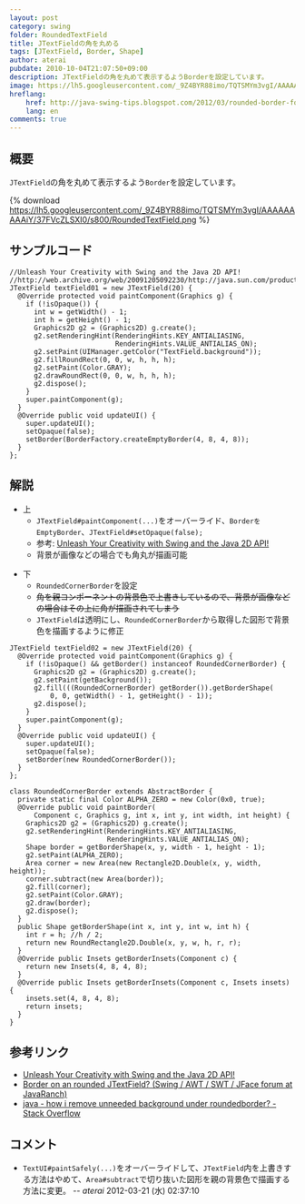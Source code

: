 ```yaml
---
layout: post
category: swing
folder: RoundedTextField
title: JTextFieldの角を丸める
tags: [JTextField, Border, Shape]
author: aterai
pubdate: 2010-10-04T21:07:50+09:00
description: JTextFieldの角を丸めて表示するようBorderを設定しています。
image: https://lh5.googleusercontent.com/_9Z4BYR88imo/TQTSMYm3vgI/AAAAAAAAAiY/37FVcZLSXI0/s800/RoundedTextField.png
hreflang:
    href: http://java-swing-tips.blogspot.com/2012/03/rounded-border-for-jtextfield.html
    lang: en
comments: true
---
```

## 概要
`JTextField`の角を丸めて表示するよう`Border`を設定しています。

{% download https://lh5.googleusercontent.com/_9Z4BYR88imo/TQTSMYm3vgI/AAAAAAAAAiY/37FVcZLSXI0/s800/RoundedTextField.png %}

## サンプルコード
<pre class="prettyprint"><code>//Unleash Your Creativity with Swing and the Java 2D API!
//http://web.archive.org/web/20091205092230/http://java.sun.com/products/jfc/tsc/articles/swing2d/index.html
JTextField textField01 = new JTextField(20) {
  @Override protected void paintComponent(Graphics g) {
    if (!isOpaque()) {
      int w = getWidth() - 1;
      int h = getHeight() - 1;
      Graphics2D g2 = (Graphics2D) g.create();
      g2.setRenderingHint(RenderingHints.KEY_ANTIALIASING,
                          RenderingHints.VALUE_ANTIALIAS_ON);
      g2.setPaint(UIManager.getColor("TextField.background"));
      g2.fillRoundRect(0, 0, w, h, h, h);
      g2.setPaint(Color.GRAY);
      g2.drawRoundRect(0, 0, w, h, h, h);
      g2.dispose();
    }
    super.paintComponent(g);
  }
  @Override public void updateUI() {
    super.updateUI();
    setOpaque(false);
    setBorder(BorderFactory.createEmptyBorder(4, 8, 4, 8));
  }
};
</code></pre>

## 解説
- 上
    - `JTextField#paintComponent(...)`をオーバーライド、`BorderをEmptyBorder`、`JTextField#setOpaque(false);`
    - 参考: [Unleash Your Creativity with Swing and the Java 2D API!](http://web.archive.org/web/20091205092230/http://java.sun.com/products/jfc/tsc/articles/swing2d/index.html)
    - 背景が画像などの場合でも角丸が描画可能

<!-- dummy comment line for breaking list -->

- 下
    - `RoundedCornerBorder`を設定
    - ~~角を親コンポーネントの背景色で上書きしているので、背景が画像などの場合はその上に角が描画されてしまう~~
    - `JTextField`は透明にし、`RoundedCornerBorder`から取得した図形で背景色を描画するように修正

<!-- dummy comment line for breaking list -->

<pre class="prettyprint"><code>JTextField textField02 = new JTextField(20) {
  @Override protected void paintComponent(Graphics g) {
    if (!isOpaque() &amp;&amp; getBorder() instanceof RoundedCornerBorder) {
      Graphics2D g2 = (Graphics2D) g.create();
      g2.setPaint(getBackground());
      g2.fill(((RoundedCornerBorder) getBorder()).getBorderShape(
          0, 0, getWidth() - 1, getHeight() - 1));
      g2.dispose();
    }
    super.paintComponent(g);
  }
  @Override public void updateUI() {
    super.updateUI();
    setOpaque(false);
    setBorder(new RoundedCornerBorder());
  }
};

class RoundedCornerBorder extends AbstractBorder {
  private static final Color ALPHA_ZERO = new Color(0x0, true);
  @Override public void paintBorder(
      Component c, Graphics g, int x, int y, int width, int height) {
    Graphics2D g2 = (Graphics2D) g.create();
    g2.setRenderingHint(RenderingHints.KEY_ANTIALIASING,
                        RenderingHints.VALUE_ANTIALIAS_ON);
    Shape border = getBorderShape(x, y, width - 1, height - 1);
    g2.setPaint(ALPHA_ZERO);
    Area corner = new Area(new Rectangle2D.Double(x, y, width, height));
    corner.subtract(new Area(border));
    g2.fill(corner);
    g2.setPaint(Color.GRAY);
    g2.draw(border);
    g2.dispose();
  }
  public Shape getBorderShape(int x, int y, int w, int h) {
    int r = h; //h / 2;
    return new RoundRectangle2D.Double(x, y, w, h, r, r);
  }
  @Override public Insets getBorderInsets(Component c) {
    return new Insets(4, 8, 4, 8);
  }
  @Override public Insets getBorderInsets(Component c, Insets insets) {
    insets.set(4, 8, 4, 8);
    return insets;
  }
}
</code></pre>

## 参考リンク
- [Unleash Your Creativity with Swing and the Java 2D API!](http://web.archive.org/web/20091205092230/http://java.sun.com/products/jfc/tsc/articles/swing2d/index.html)
- [Border on an rounded JTextField? (Swing / AWT / SWT / JFace forum at JavaRanch)](http://www.coderanch.com/t/336048/GUI/java/Border-rounded-JTextField)
- [java - how i remove unneeded background under roundedborder? - Stack Overflow](https://stackoverflow.com/questions/9785911/how-i-remove-unneeded-background-under-roundedborder)

<!-- dummy comment line for breaking list -->

## コメント
- `TextUI#paintSafely(...)`をオーバーライドして、`JTextField`内を上書きする方法はやめて、`Area#subtract`で切り抜いた図形を親の背景色で描画する方法に変更。 -- *aterai* 2012-03-21 (水) 02:37:10

<!-- dummy comment line for breaking list -->
